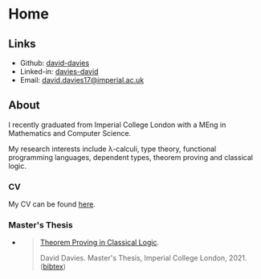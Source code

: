 # Home
## Links
- Github: [david-davies](https://github.com/david-davies)
- Linked-in: [davies-david](https://www.linkedin.com/in/davies-david)
- Email: [david.davies17@imperial.ac.uk](mailto:david.davies17@imperial.ac.uk)

## About
I recently graduated from Imperial College London with a MEng in Mathematics and Computer Science.

My research interests include λ-calculi, type theory, functional programming languages, dependent types, theorem proving and classical logic.

### CV
My CV can be found [here](https://david-davies.github.io/assets/cv.pdf).

### Master's Thesis
- > [Theorem Proving in Classical Logic](https://david-davies.github.io/assets/masters.pdf).
  >
  > David Davies. Master's Thesis, Imperial College London, 2021. ([bibtex](https://david-davies.github.io/assets/masters.bib))


